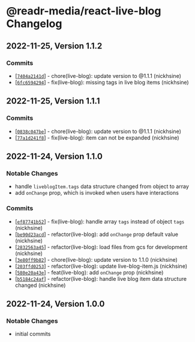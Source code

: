# @readr-media/react-live-blog Changelog

## 2022-11-25, Version 1.1.2
### Commits
* \[[`7404a2141d`](https://github.com/readr-media/react/commit/7404a2141d)] - chore(live-blog): update version to @1.1.1 (nickhsine)
* \[[`6fc6594294`](https://github.com/readr-media/react/commit/6fc6594294)] - fix(live-blog): missing tags in live blog items (nickhsine)

## 2022-11-25, Version 1.1.1
### Commits
* \[[`0838c047be`](https://github.com/readr-media/react/commit/0838c047be)] - chore(live-blog): update version to @1.1.1 (nickhsine)
* \[[`77a1d241f8`](https://github.com/readr-media/react/commit/77a1d241f8)] - fix(live-blog): item can not be expanded (nickhsine)

## 2022-11-24, Version 1.1.0

### Notable Changes
- handle `liveblogItem.tags` data structure changed from object to array
- add `onChange` prop, which is invoked when users have interactions

### Commits
* \[[`ef87741b52`](https://github.com/readr-media/react/commit/ef87741b52)] - fix(live-blog): handle array `tags` instead of object `tags` (nickhsine)
* \[[`be90d23acd`](https://github.com/readr-media/react/commit/be90d23acd)] - refactor(live-blog): add `onChange` prop default value (nickhsine)
* \[[`2832563a45`](https://github.com/readr-media/react/commit/2832563a45)] - refactor(live-blog): load files from gcs for development (nickhsine)
* \[[`3e80ff9b82`](https://github.com/readr-media/react/commit/3e80ff9b82)] - chore(live-blog): update version to 1.1.0 (nickhsine)
* \[[`203ffd0253`](https://github.com/readr-media/react/commit/203ffd0253)] - refactor(live-blog): update live-blog-item.js (nickhsine)
* \[[`580e20a43e`](https://github.com/readr-media/react/commit/580e20a43e)] - feat(live-blog): add `onChange` prop (nickhsine)
* \[[`b5184c24af`](https://github.com/readr-media/react/commit/b5184c24af)] - refactor(live-blog): handle live blog item data structure changed (nickhsine)

## 2022-11-24, Version 1.0.0
### Notable Changes
- initial commits
